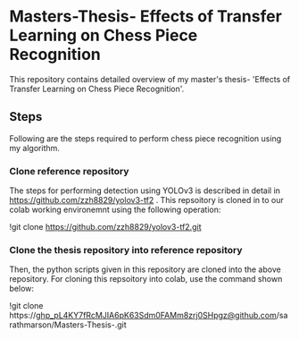 # Masters-Thesis- Effects of Transfer Learning on Chess Piece Recognition

This repository contains detailed overview of my master's thesis- 'Effects of Transfer Learning on Chess Piece Recognition'. 


## Steps 
Following are the steps required to perform chess piece recognition using my algorithm.

### Clone reference repository

The steps for performing detection using YOLOv3 is described in detail in https://github.com/zzh8829/yolov3-tf2 . This repsoitory is cloned in to our colab working environemnt using the following operation: 

!git clone https://github.com/zzh8829/yolov3-tf2.git

### Clone the thesis repository into reference repository

Then, the python scripts given in this repository are cloned into the above repository. For cloning this repsoitory into colab, use the command shown below:

!git clone https://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@github.com/sarathmarson/Masters-Thesis-.git




